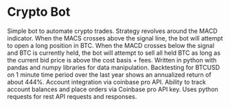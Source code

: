 # Crypto Bot

Simple bot to automate crypto trades. Strategy revolves around the MACD indicator. When the MACS crosses above the signal line, the bot will attempt to open a long position in BTC. When the MACD crosses below the signal and BTC is currently held, the bot will attempt to sell all held BTC as long as the current bid price is above the cost basis + fees. Written in python with pandas and numpy libraries for data manipulation. Backtesting for BTCUSD on 1 minute time period over the last year shows an annualized return of about 444%. Account integration via coinbase pro API. Ability to track account balances and place orders via Coinbase pro API key. Uses python requests for rest API requests and responses.
